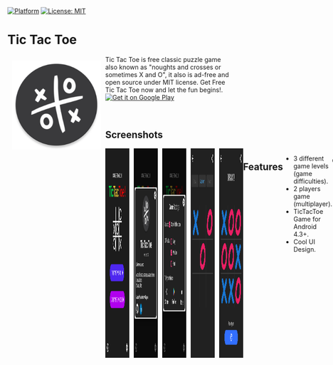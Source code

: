  [![Platform](https://img.shields.io/badge/Platform-Android-green.svg)]()  [![License: MIT](https://img.shields.io/badge/License-MIT-red.svg)](https://opensource.org/licenses/MIT)

# Tic Tac Toe 

<img src="https://github.com/gupta1anubhav/TicTacToe/blob/master/app/src/main/ic_launcher-web.png" align="left" width="200" hspace="10" vspace="10">
Tic Tac Toe is free classic puzzle game also known as "noughts and crosses or sometimes X and O", it also is ad-free and open source under MIT license. Get Free Tic Tac Toe now and let the fun begins!.<br/>

<div style="display:flex;" >

<a href="https://play.google.com/store/apps/details?id=com.anubhav87.tictactoe">
    <img alt="Get it on Google Play"
        height="80"
        src="https://play.google.com/intl/en_us/badges/images/generic/en_badge_web_generic.png" />
</a>
</div>
</br></br>

## Screenshots
<div style="display:flex;" >
<img  src="screenshots/screenshot1.png" width="19%" >
<img style="margin-left:10px;" src="screenshots/screenshot2.png" width="19%" >
<img style="margin-left:10px;" src="screenshots/screenshot3.png" width="19%" >
<img style="margin-left:10px;" src="screenshots/screenshot4.png" width="19%" >
<img style="margin-left:10px;" src="screenshots/screenshot5.png" width="19%" >

## Features
 
 * 3 different game levels (game difficulties).
 * 2 players game (multiplayer).
 * TicTacToe Game for Android 4.3+.
 * Cool UI Design.
 
#### Contributing
 
###### Code 
If you are a developer and you wish to contribute to the app please fork the project
and submit a pull request on the [master branch](https://github.com/gupta1anubhav/TicTacToe/tree/master).
If you want, you can join us on Telegram - send us a message we will add you!

###### Issues
You can trace the status of known issues [here](https://github.com/gupta1anubhav/TicTacToe/issues),
also feel free to file a new issue (helpful description, screenshots and logcat are appreciated), or send me an [email](mailto:dnld.sht@gmail.com) if you have any questions.

#### Licensing
TicTacToe is licensed under the [MIT License](https://github.com/gupta1anubhav/TicTacToe/LICENSE).
In addition to the terms set by the MIT License, we ask that if you use any code from this repository that you send us a message to let us know. 

#### Developed By
--------------------

Anubhav Gupta - <anubhav.dev97@gmail.com>

<a href="https://www.linkedin.com/in/anubhav-gupta-453116156/">
  <img alt="Follow me on linked In"
   src="https://github.com/faheema/img/blob/master/ln.png"  height="50" width="50"/> 